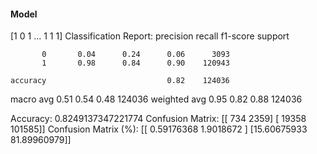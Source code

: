#### Model
[1 0 1 ... 1 1 1]
Classification Report:
              precision    recall  f1-score   support

           0       0.04      0.24      0.06      3093
           1       0.98      0.84      0.90    120943

    accuracy                           0.82    124036
   macro avg       0.51      0.54      0.48    124036
weighted avg       0.95      0.82      0.88    124036

Accuracy: 0.8249137347221774
Confusion Matrix:
[[   734   2359]
 [ 19358 101585]]
Confusion Matrix (%):
[[ 0.59176368  1.9018672 ]
 [15.60675933 81.89960979]]
